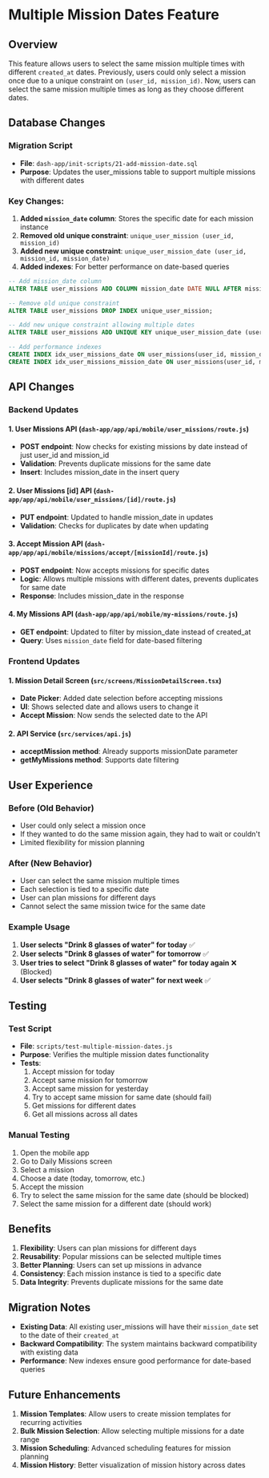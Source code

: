 # Multiple Mission Dates Feature

## Overview

This feature allows users to select the same mission multiple times with different `created_at` dates. Previously, users could only select a mission once due to a unique constraint on `(user_id, mission_id)`. Now, users can select the same mission multiple times as long as they choose different dates.

## Database Changes

### Migration Script
- **File**: `dash-app/init-scripts/21-add-mission-date.sql`
- **Purpose**: Updates the user_missions table to support multiple missions with different dates

### Key Changes:
1. **Added `mission_date` column**: Stores the specific date for each mission instance
2. **Removed old unique constraint**: `unique_user_mission (user_id, mission_id)` 
3. **Added new unique constraint**: `unique_user_mission_date (user_id, mission_id, mission_date)`
4. **Added indexes**: For better performance on date-based queries

```sql
-- Add mission_date column
ALTER TABLE user_missions ADD COLUMN mission_date DATE NULL AFTER mission_id;

-- Remove old unique constraint
ALTER TABLE user_missions DROP INDEX unique_user_mission;

-- Add new unique constraint allowing multiple dates
ALTER TABLE user_missions ADD UNIQUE KEY unique_user_mission_date (user_id, mission_id, mission_date);

-- Add performance indexes
CREATE INDEX idx_user_missions_date ON user_missions(user_id, mission_date);
CREATE INDEX idx_user_missions_mission_date ON user_missions(user_id, mission_id, mission_date);
```

## API Changes

### Backend Updates

#### 1. User Missions API (`dash-app/app/api/mobile/user_missions/route.js`)
- **POST endpoint**: Now checks for existing missions by date instead of just user_id and mission_id
- **Validation**: Prevents duplicate missions for the same date
- **Insert**: Includes mission_date in the insert query

#### 2. User Missions [id] API (`dash-app/app/api/mobile/user_missions/[id]/route.js`)
- **PUT endpoint**: Updated to handle mission_date in updates
- **Validation**: Checks for duplicates by date when updating

#### 3. Accept Mission API (`dash-app/app/api/mobile/missions/accept/[missionId]/route.js`)
- **POST endpoint**: Now accepts missions for specific dates
- **Logic**: Allows multiple missions with different dates, prevents duplicates for same date
- **Response**: Includes mission_date in the response

#### 4. My Missions API (`dash-app/app/api/mobile/my-missions/route.js`)
- **GET endpoint**: Updated to filter by mission_date instead of created_at
- **Query**: Uses `mission_date` field for date-based filtering

### Frontend Updates

#### 1. Mission Detail Screen (`src/screens/MissionDetailScreen.tsx`)
- **Date Picker**: Added date selection before accepting missions
- **UI**: Shows selected date and allows users to change it
- **Accept Mission**: Now sends the selected date to the API

#### 2. API Service (`src/services/api.js`)
- **acceptMission method**: Already supports missionDate parameter
- **getMyMissions method**: Supports date filtering

## User Experience

### Before (Old Behavior)
- User could only select a mission once
- If they wanted to do the same mission again, they had to wait or couldn't
- Limited flexibility for mission planning

### After (New Behavior)
- User can select the same mission multiple times
- Each selection is tied to a specific date
- User can plan missions for different days
- Cannot select the same mission twice for the same date

### Example Usage
1. **User selects "Drink 8 glasses of water" for today** ✅
2. **User selects "Drink 8 glasses of water" for tomorrow** ✅
3. **User tries to select "Drink 8 glasses of water" for today again** ❌ (Blocked)
4. **User selects "Drink 8 glasses of water" for next week** ✅

## Testing

### Test Script
- **File**: `scripts/test-multiple-mission-dates.js`
- **Purpose**: Verifies the multiple mission dates functionality
- **Tests**:
  1. Accept mission for today
  2. Accept same mission for tomorrow
  3. Accept same mission for yesterday
  4. Try to accept same mission for same date (should fail)
  5. Get missions for different dates
  6. Get all missions across all dates

### Manual Testing
1. Open the mobile app
2. Go to Daily Missions screen
3. Select a mission
4. Choose a date (today, tomorrow, etc.)
5. Accept the mission
6. Try to select the same mission for the same date (should be blocked)
7. Select the same mission for a different date (should work)

## Benefits

1. **Flexibility**: Users can plan missions for different days
2. **Reusability**: Popular missions can be selected multiple times
3. **Better Planning**: Users can set up missions in advance
4. **Consistency**: Each mission instance is tied to a specific date
5. **Data Integrity**: Prevents duplicate missions for the same date

## Migration Notes

- **Existing Data**: All existing user_missions will have their `mission_date` set to the date of their `created_at`
- **Backward Compatibility**: The system maintains backward compatibility with existing data
- **Performance**: New indexes ensure good performance for date-based queries

## Future Enhancements

1. **Mission Templates**: Allow users to create mission templates for recurring activities
2. **Bulk Mission Selection**: Allow selecting multiple missions for a date range
3. **Mission Scheduling**: Advanced scheduling features for mission planning
4. **Mission History**: Better visualization of mission history across dates 
